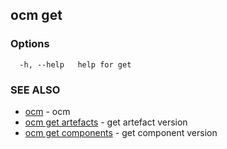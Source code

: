 ## ocm get



### Options

```
  -h, --help   help for get
```

### SEE ALSO

* [ocm](ocm.md)	 - ocm
* [ocm get artefacts](ocm_get_artefacts.md)	 - get artefact version
* [ocm get components](ocm_get_components.md)	 - get component version

